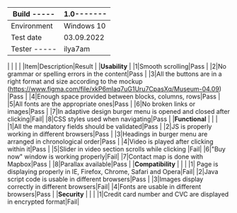| Build -----| 1.0-------| 
|------------|-----------|
|Environment |Windows 10 |
|Test date   |03.09.2022 |
|Tester -----|ilya7am    |



| | | |
|Item|Description|Result |
|**Usability**           |
|1|Smooth scrolling|Pass |
|2|No grammar or spelling errors in the content|Pass |
|3|All the buttons are in a right format and size according to the mockup (https://www.figma.com/file/xkP6mIaq7uG1Uru7CpasXq/Museum-04.09) |Pass |
|4|Enough space provided between blocks, columns, rows|Pass |
|5|All fonts are the appropriate ones|Pass |
|6|No broken links or images|Pass |
|7|In adaptive design burger menu is opened and closed after clicking|Fail|
|8|CSS styles used when navigating|Pass |
|**Functional** | | |
|1|All the mandatory fields should be validated|Pass |
|2|JS is properly working in different browsers|Pass |
|3|Headings in burger menu are arranged in chronological order|Pass |
|4|Video is played after clicking within it|Pass |
|5|Slider in video section scrolls while clicking |Fail|
|6|"Buy now" window is working properly|Fail|
|7|Contact map is done with Mapbox|Pass |
|8|Parallax available|Pass |
|**Compatibility** | | |
|1| Page is displaying properly in IE, Firefox, Chrome, Safari and Opera|Fail|
|2|Java script code is usable in different browsers|Pass |
|3|Images display correctly in different browsers|Fail|
|4|Fonts are usable in different browsers|Pass |
|**Security** | | |
|1|Сredit card number and CVC are displayed in encrypted format|Fail|
